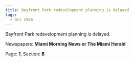 ```yaml
---  
title: Bayfront Park redevelopment planning is delayed  
tags:  
  - Oct 1988  
---  
```

  
Bayfront Park redevelopment planning is delayed.  
  
Newspapers: **Miami Morning News or The Miami Herald**  
  
Page: **1**, Section: **B** 
